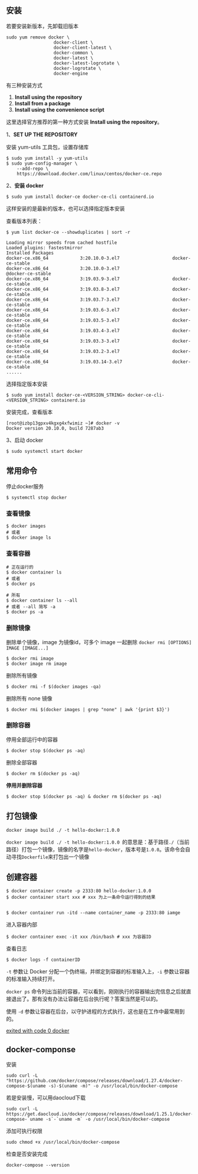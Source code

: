 ## 安装

若要安装新版本，先卸载旧版本

```shell
sudo yum remove docker \
                  docker-client \
                  docker-client-latest \
                  docker-common \
                  docker-latest \
                  docker-latest-logrotate \
                  docker-logrotate \
                  docker-engine
```

有三种安装方式

1. **Install using the repository**
2. **Install from a package**
3. **Install using the convenience script**

这里选择官方推荐的第一种方式安装 **Install using the repository**。



1、**SET UP THE REPOSITORY**

安装 yum-utils 工具包，设置存储库

```shell
$ sudo yum install -y yum-utils
$ sudo yum-config-manager \
    --add-repo \
    https://download.docker.com/linux/centos/docker-ce.repo
```

2、**安装 docker**

```shell
$ sudo yum install docker-ce docker-ce-cli containerd.io
```

这样安装的是最新的版本，也可以选择指定版本安装

查看版本列表：

```shell
$ yum list docker-ce --showduplicates | sort -r

Loading mirror speeds from cached hostfile
Loaded plugins: fastestmirror
Installed Packages
docker-ce.x86_64            3:20.10.0-3.el7                    docker-ce-stable 
docker-ce.x86_64            3:20.10.0-3.el7                    @docker-ce-stable
docker-ce.x86_64            3:19.03.9-3.el7                    docker-ce-stable 
docker-ce.x86_64            3:19.03.8-3.el7                    docker-ce-stable 
docker-ce.x86_64            3:19.03.7-3.el7                    docker-ce-stable 
docker-ce.x86_64            3:19.03.6-3.el7                    docker-ce-stable 
docker-ce.x86_64            3:19.03.5-3.el7                    docker-ce-stable 
docker-ce.x86_64            3:19.03.4-3.el7                    docker-ce-stable 
docker-ce.x86_64            3:19.03.3-3.el7                    docker-ce-stable 
docker-ce.x86_64            3:19.03.2-3.el7                    docker-ce-stable 
docker-ce.x86_64            3:19.03.14-3.el7                   docker-ce-stable
......
```

选择指定版本安装

```shell
$ sudo yum install docker-ce-<VERSION_STRING> docker-ce-cli-<VERSION_STRING> containerd.io
```

安装完成，查看版本

```shell
[root@izbp13gpxv4kgxg4xfwimiz ~]# docker -v
Docker version 20.10.0, build 7287ab3
```

3、启动 docker

```shell
$ sudo systemctl start docker
```



## 常用命令



停止docker服务

```shell
$ systemctl stop docker
```







### 查看镜像

```shell
$ docker images
# 或者
$ docker image ls
```

### 查看容器

```shell
# 正在运行的
$ docker container ls
# 或者
$ docker ps

# 所有
$ docker container ls --all
# 或者 --all 简写 -a
$ docker ps -a
```

### 删除镜像

删除单个镜像，image 为镜像id，可多个 image 一起删除 `docker rmi [OPTIONS] IMAGE [IMAGE...]`

```shell
$ docker rmi image
$ docker image rm image
```

删除所有镜像

```shell
$ docker rmi -f $(docker images -qa)
```

删除所有 none 镜像

```shell
$ docker rmi $(docker images | grep "none" | awk '{print $3}')
```



### 删除容器

停用全部运行中的容器

```shell
$ docker stop $(docker ps -aq)
```

删除全部容器

```shell
$ docker rm $(docker ps -aq)
```

**停用并删除容器**

```shell
$ docker stop $(docker ps -aq) & docker rm $(docker ps -aq)
```



## 打包镜像

```shell
docker image build ./ -t hello-docker:1.0.0
```

`docker image build ./ -t hello-docker:1.0.0 `的意思是：基于路径`./`（当前路径）打包一个镜像，镜像的名字是`hello-docker`，版本号是`1.0.0`。该命令会自动寻找`Dockerfile`来打包出一个镜像

## 创建容器

```shell
$ docker container create -p 2333:80 hello-docker:1.0.0
$ docker container start xxx # xxx 为上一条命令运行得到的结果


$ docker container run -itd --name container_name -p 2333:80 iamge
```

进入容器内部

```shell
$ docker container exec -it xxx /bin/bash # xxx 为容器ID
```



查看日志

```shell
$ docker logs -f containerID
```





`-t` 参数让 Docker 分配一个伪终端，并绑定到容器的标准输入上，`-i` 参数让容器的标准输入持续打开。

`docker ps` 命令列出当前的容器，可以看到，刚刚执行的容器输出完信息之后就直接退出了。那有没有办法让容器在后台执行呢？答案当然是可以的。

使用 `-d` 参数让容器在后台，以守护进程的方式执行，这也是在工作中最常用到的。

[exited with code 0 docker](https://stackoverflow.com/questions/44884719/exited-with-code-0-docker/55907197)





## docker-componse

安装

```shell
sudo curl -L "https://github.com/docker/compose/releases/download/1.27.4/docker-compose-$(uname -s)-$(uname -m)" -o /usr/local/bin/docker-compose
```

若是安装慢，可以用daocloud下载

```shell
sudo curl -L https://get.daocloud.io/docker/compose/releases/download/1.25.1/docker-compose-`uname -s`-`uname -m` -o /usr/local/bin/docker-compose
```

添加可执行权限

```shell
sudo chmod +x /usr/local/bin/docker-compose
```

检查是否安装完成

```shell
docker-compose --version
```

